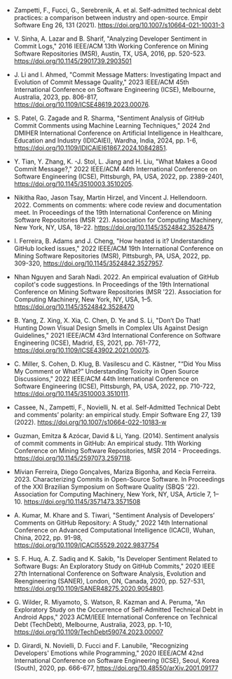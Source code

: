 * Zampetti, F., Fucci, G., Serebrenik, A. et al. Self-admitted technical debt practices: a comparison between industry and open-source. Empir Software Eng 26, 131 (2021). https://doi.org/10.1007/s10664-021-10031-3

* V. Sinha, A. Lazar and B. Sharif, "Analyzing Developer Sentiment in Commit Logs," 2016 IEEE/ACM 13th Working Conference on Mining Software Repositories (MSR), Austin, TX, USA, 2016, pp. 520-523. https://doi.org/10.1145/2901739.2903501

* J. Li and I. Ahmed, "Commit Message Matters: Investigating Impact and Evolution of Commit Message Quality," 2023 IEEE/ACM 45th International Conference on Software Engineering (ICSE), Melbourne, Australia, 2023, pp. 806-817, https://doi.org/10.1109/ICSE48619.2023.00076.

* S. Patel, G. Zagade and R. Sharma, "Sentiment Analysis of GitHub Commit Comments using Machine Learning Techniques," 2024 2nd DMIHER International Conference on Artificial Intelligence in Healthcare, Education and Industry (IDICAIEI), Wardha, India, 2024, pp. 1-6, https://doi.org/10.1109/IDICAIEI61867.2024.10842851.

* Y. Tian, Y. Zhang, K. -J. Stol, L. Jiang and H. Liu, "What Makes a Good Commit Message?," 2022 IEEE/ACM 44th International Conference on Software Engineering (ICSE), Pittsburgh, PA, USA, 2022, pp. 2389-2401, https://doi.org/10.1145/3510003.3510205.

* Nikitha Rao, Jason Tsay, Martin Hirzel, and Vincent J. Hellendoorn. 2022. Comments on comments: where code review and documentation meet. In Proceedings of the 19th International Conference on Mining Software Repositories (MSR '22). Association for Computing Machinery, New York, NY, USA, 18–22. https://doi.org/10.1145/3524842.3528475

* I. Ferreira, B. Adams and J. Cheng, "How heated is it? Understanding GitHub locked issues," 2022 IEEE/ACM 19th International Conference on Mining Software Repositories (MSR), Pittsburgh, PA, USA, 2022, pp. 309-320, https://doi.org/10.1145/3524842.3527957.

* Nhan Nguyen and Sarah Nadi. 2022. An empirical evaluation of GitHub copilot's code suggestions. In Proceedings of the 19th International Conference on Mining Software Repositories (MSR '22). Association for Computing Machinery, New York, NY, USA, 1–5. https://doi.org/10.1145/3524842.3528470

* B. Yang, Z. Xing, X. Xia, C. Chen, D. Ye and S. Li, "Don’t Do That! Hunting Down Visual Design Smells in Complex UIs Against Design Guidelines," 2021 IEEE/ACM 43rd International Conference on Software Engineering (ICSE), Madrid, ES, 2021, pp. 761-772, https://doi.org/10.1109/ICSE43902.2021.00075.

* C. Miller, S. Cohen, D. Klug, B. Vasilescu and C. Kästner, "“Did You Miss My Comment or What?” Understanding Toxicity in Open Source Discussions," 2022 IEEE/ACM 44th International Conference on Software Engineering (ICSE), Pittsburgh, PA, USA, 2022, pp. 710-722, https://doi.org/10.1145/3510003.3510111.

* Cassee, N., Zampetti, F., Novielli, N. et al. Self-Admitted Technical Debt and comments’ polarity: an empirical study. Empir Software Eng 27, 139 (2022). https://doi.org/10.1007/s10664-022-10183-w

* Guzman, Emitza & Azócar, David & Li, Yang. (2014). Sentiment analysis of commit comments in GitHub: An empirical study. 11th Working Conference on Mining Software Repositories, MSR 2014 - Proceedings. https://doi.org/10.1145/2597073.2597118.

* Mívian Ferreira, Diego Gonçalves, Mariza Bigonha, and Kecia Ferreira. 2023. Characterizing Commits in Open-Source Software. In Proceedings of the XXI Brazilian Symposium on Software Quality (SBQS '22). Association for Computing Machinery, New York, NY, USA, Article 7, 1–10. https://doi.org/10.1145/3571473.3571508

* A. Kumar, M. Khare and S. Tiwari, "Sentiment Analysis of Developers’ Comments on GitHub Repository: A Study," 2022 14th International Conference on Advanced Computational Intelligence (ICACI), Wuhan, China, 2022, pp. 91-98, https://doi.org/10.1109/ICACI55529.2022.9837754

* S. F. Huq, A. Z. Sadiq and K. Sakib, "Is Developer Sentiment Related to Software Bugs: An Exploratory Study on GitHub Commits," 2020 IEEE 27th International Conference on Software Analysis, Evolution and Reengineering (SANER), London, ON, Canada, 2020, pp. 527-531, https://doi.org/10.1109/SANER48275.2020.9054801.

* G. Wilder, R. Miyamoto, S. Watson, R. Kazman and A. Peruma, "An Exploratory Study on the Occurrence of Self-Admitted Technical Debt in Android Apps," 2023 ACM/IEEE International Conference on Technical Debt (TechDebt), Melbourne, Australia, 2023, pp. 1-10, https://doi.org/10.1109/TechDebt59074.2023.00007

* D. Girardi, N. Novielli, D. Fucci and F. Lanubile, "Recognizing Developers' Emotions while Programming," 2020 IEEE/ACM 42nd International Conference on Software Engineering (ICSE), Seoul, Korea (South), 2020, pp. 666-677, https://doi.org/10.48550/arXiv.2001.09177
